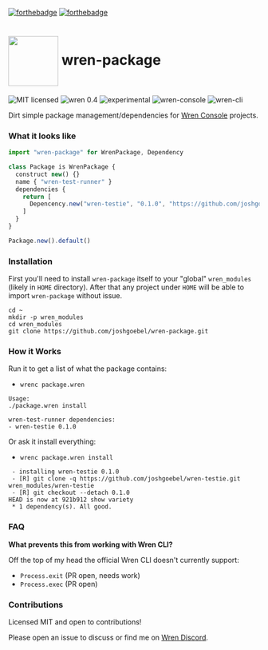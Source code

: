 
[![forthebadge](https://forthebadge.com/images/badges/open-source.svg)](https://forthebadge.com)
[![forthebadge](https://forthebadge.com/images/badges/built-with-love.svg)](https://forthebadge.com)

# <img src="https://wren.io/wren.svg" valign="middle" width="100"> wren-package

![MIT licensed](https://badgen.net/badge/license/MIT/cyan?scale=1.2)
![wren 0.4](https://badgen.net/badge/wren/0.4/blue?scale=1.2)
![experimental](https://badgen.net/badge/experimental/yes/red?scale=1.2)
![wren-console](https://badgen.net/badge/wren-console/yes/green?scale=1.2)
![wren-cli](https://badgen.net/badge/wren-cli/no/red?scale=1.2)

<!-- ![version alpha](https://badgen.net/badge/version/alpha/orange?scale=1.5) -->



Dirt simple package management/dependencies for [Wren Console](https://github.com/joshgoebel/wren-console) projects.

### What it looks like

```js
import "wren-package" for WrenPackage, Dependency

class Package is WrenPackage {
  construct new() {}
  name { "wren-test-runner" }
  dependencies {
    return [
      Depencency.new("wren-testie", "0.1.0", "https://github.com/joshgoebel/wren-testie.git")
    ]
  }
}

Package.new().default()
```

### Installation

First you'll need to install `wren-package` itself to your "global" `wren_modules` (likely in `HOME` directory).  After that any project under `HOME` will be able to import `wren-package` without issue.

```
cd ~
mkdir -p wren_modules
cd wren_modules
git clone https://github.com/joshgoebel/wren-package.git
```

### How it Works

Run it to get a list of what the package contains:

- `wrenc package.wren`

```
Usage:
./package.wren install

wren-test-runner dependencies:
- wren-testie 0.1.0
```

Or ask it install everything:

- `wrenc package.wren install`

```
 - installing wren-testie 0.1.0
 - [R] git clone -q https://github.com/joshgoebel/wren-testie.git wren_modules/wren-testie
 - [R] git checkout --detach 0.1.0
HEAD is now at 921b912 show variety
 * 1 dependency(s). All good.
```

### FAQ

**What prevents this from working with Wren CLI?**

Off the top of my head the official Wren CLI doesn't currently support:

- `Process.exit` (PR open, needs work)
- `Process.exec` (PR open)

### Contributions

Licensed MIT and open to contributions!

Please open an issue to discuss or find me on [Wren Discord](https://discord.gg/VTzuWmBavH).
